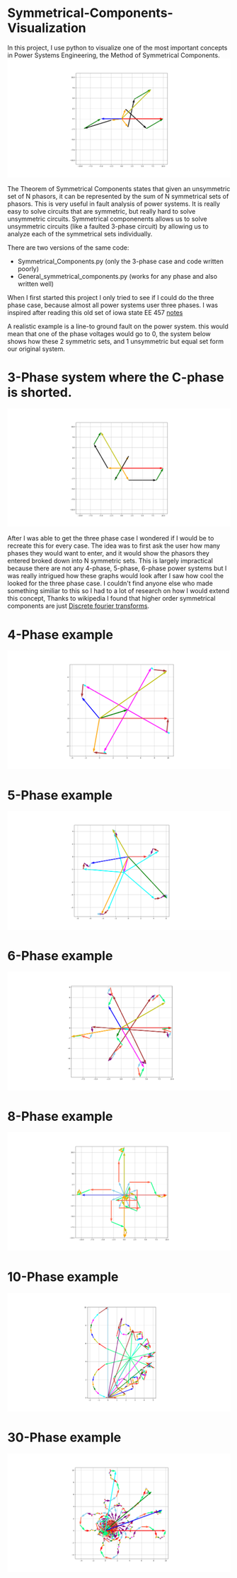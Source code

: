 # Symmetrical-Components-Visualization
In this project, I use python to visualize one of the most important concepts in Power Systems Engineering, the Method of Symmetrical Components.
![Example_1](https://github.com/BJohnson98/Symmetrical-Components-Visualization/blob/master/Examples/example_1.png)

The Theorem of Symmetrical Components states that given an unsymmetric set of N phasors, it can be represented by the sum of N symmetrical sets of phasors. This is very useful in fault analysis of power systems. It is really easy to solve circuits that are symmetric, but really hard to solve unsymmetric circuits. Symmetrical componenents allows us to solve unsymmetric circuits (like a faulted 3-phase circuit) by allowing us to analyze each of the symmetrical sets individually. 

There are two versions of the same code:
* Symmetrical_Components.py (only the 3-phase case and code written poorly)
* General_symmetrical_components.py (works for any phase and also written well)

When I first started this project I only tried to see if I could do the three phase case, because almost all power systems user three phases. I was inspired after reading this old set of iowa state EE 457 [notes](http://home.engineering.iastate.edu/~jdm/ee457/SymmetricalComponents1.pdf)

A realistic example is a line-to ground fault on the power system. this would mean that one of the phase voltages would go to 0, the system below shows how these 2 symmetric sets, and 1 unsymmetric but equal set form our original system.

# 3-Phase system where the C-phase is shorted.
![Example_2](https://github.com/BJohnson98/Symmetrical-Components-Visualization/blob/master/Examples/3_Phase_Case.png)


After I was able to get the three phase case I wondered if I would be to recreate this for every case. The idea was to first ask the user how many phases they would want to enter, and it would show the phasors they entered broked down into N symmetric sets. This is largely impractical because there are not any 4-phase, 5-phase, 6-phase power systems but I was really intrigued how these graphs would look after I saw how cool the looked for the three phase case. I couldn't find anyone else who made something similiar to this so I had to a lot of research on how I would extend this concept, Thanks to wikipedia I found that higher order symmetrical components are just [Discrete fourier transforms](https://en.wikipedia.org/wiki/DFT_matrix).

# 4-Phase example
![Example_1](https://github.com/BJohnson98/Symmetrical-Components-Visualization/blob/master/Examples/4_Phase_Example.png)
# 5-Phase example
![Example_1](https://github.com/BJohnson98/Symmetrical-Components-Visualization/blob/master/Examples/5_Phase_example.png)
# 6-Phase example
![Example_1](https://github.com/BJohnson98/Symmetrical-Components-Visualization/blob/master/Examples/6_Phase_Example.png)
# 8-Phase example
![Example_1](https://github.com/BJohnson98/Symmetrical-Components-Visualization/blob/master/Examples/8_Phase_Example.png)
# 10-Phase example
![Example_3](https://github.com/BJohnson98/Symmetrical-Components-Visualization/blob/master/Examples/10_Phase_Example.png)
# 30-Phase example
![Example_1](https://github.com/BJohnson98/Symmetrical-Components-Visualization/blob/master/Examples/30_Phase_Case.png)
